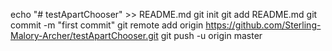 echo "# testApartChooser" >> README.md
git init
git add README.md
git commit -m "first commit"
git remote add origin https://github.com/Sterling-Malory-Archer/testApartChooser.git
git push -u origin master
